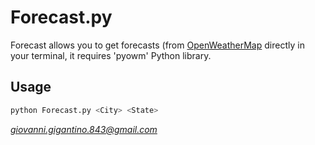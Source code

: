 # Forecast.py
Forecast allows you to get forecasts (from [OpenWeatherMap](http://openweathermap.org) directly in your terminal, it requires 'pyowm' Python library.

## Usage
```bash
python Forecast.py <City> <State>
```

*giovanni.gigantino.843@gmail.com*
